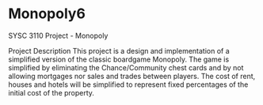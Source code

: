 # Monopoly6
SYSC 3110 Project - Monopoly

Project Description
This project is a design and implementation of a simplified version of the classic boardgame Monopoly. The game is simplified by eliminating the Chance/Community chest cards and by not allowing mortgages nor sales and trades between players. The cost of rent, houses and hotels will be simplified to represent fixed percentages of the initial cost of the property.

